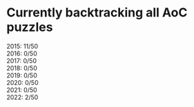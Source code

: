 # Currently backtracking all AoC puzzles

2015: 11/50 <br>
2016: 0/50 <br>
2017: 0/50 <br>
2018: 0/50 <br>
2019: 0/50 <br>
2020: 0/50 <br>
2021: 0/50 <br>
2022: 2/50 <br>

